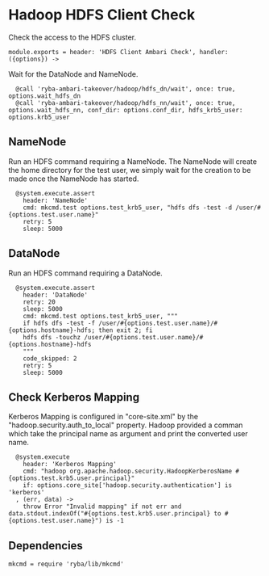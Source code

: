 
# Hadoop HDFS Client Check

Check the access to the HDFS cluster.

    module.exports = header: 'HDFS Client Ambari Check', handler: ({options}) ->

Wait for the DataNode and NameNode.

      @call 'ryba-ambari-takeover/hadoop/hdfs_dn/wait', once: true, options.wait_hdfs_dn
      @call 'ryba-ambari-takeover/hadoop/hdfs_nn/wait', once: true, options.wait_hdfs_nn, conf_dir: options.conf_dir, hdfs_krb5_user: options.krb5_user

## NameNode

Run an HDFS command requiring a NameNode. The NameNode will create the home
directory for the test user, we simply wait for the creation to be made once
the NameNode has started.

      @system.execute.assert
        header: 'NameNode'
        cmd: mkcmd.test options.test_krb5_user, "hdfs dfs -test -d /user/#{options.test.user.name}"
        retry: 5
        sleep: 5000

## DataNode

Run an HDFS command requiring a DataNode.

      @system.execute.assert
        header: 'DataNode'
        retry: 20
        sleep: 5000
        cmd: mkcmd.test options.test_krb5_user, """
        if hdfs dfs -test -f /user/#{options.test.user.name}/#{options.hostname}-hdfs; then exit 2; fi
        hdfs dfs -touchz /user/#{options.test.user.name}/#{options.hostname}-hdfs
        """
        code_skipped: 2
        retry: 5
        sleep: 5000

## Check Kerberos Mapping

Kerberos Mapping is configured in "core-site.xml" by the
"hadoop.security.auth_to_local" property. Hadoop provided a comman which take
the principal name as argument and print the converted user name.

      @system.execute
        header: 'Kerberos Mapping'
        cmd: "hadoop org.apache.hadoop.security.HadoopKerberosName #{options.test.krb5.user.principal}"
        if: options.core_site['hadoop.security.authentication'] is 'kerberos'
      , (err, data) ->
        throw Error "Invalid mapping" if not err and data.stdout.indexOf("#{options.test.krb5.user.principal} to #{options.test.user.name}") is -1

## Dependencies

    mkcmd = require 'ryba/lib/mkcmd'
